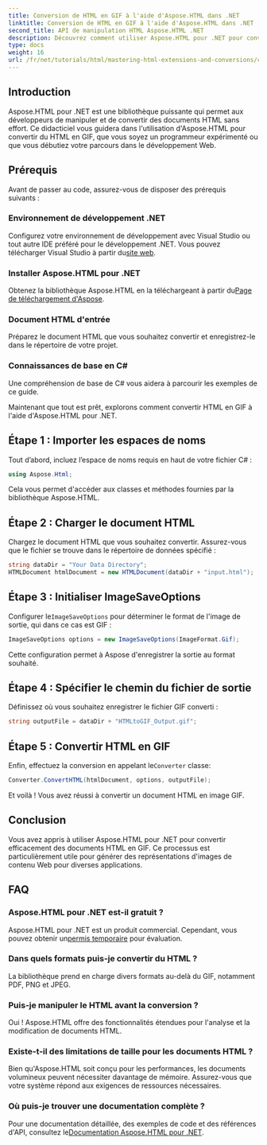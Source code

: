 ```yaml
---
title: Conversion de HTML en GIF à l'aide d'Aspose.HTML dans .NET
linktitle: Conversion de HTML en GIF à l'aide d'Aspose.HTML dans .NET
second_title: API de manipulation HTML Aspose.HTML .NET
description: Découvrez comment utiliser Aspose.HTML pour .NET pour convertir de manière transparente des documents HTML en images GIF. Ce guide complet vous guide étape par étape.
type: docs
weight: 16
url: /fr/net/tutorials/html/mastering-html-extensions-and-conversions/converting-html-to-gif/
---
```

## Introduction

Aspose.HTML pour .NET est une bibliothèque puissante qui permet aux développeurs de manipuler et de convertir des documents HTML sans effort. Ce didacticiel vous guidera dans l'utilisation d'Aspose.HTML pour convertir du HTML en GIF, que vous soyez un programmeur expérimenté ou que vous débutiez votre parcours dans le développement Web.

## Prérequis

Avant de passer au code, assurez-vous de disposer des prérequis suivants :

### Environnement de développement .NET 

 Configurez votre environnement de développement avec Visual Studio ou tout autre IDE préféré pour le développement .NET. Vous pouvez télécharger Visual Studio à partir du[site web](https://visualstudio.microsoft.com/downloads/).

### Installer Aspose.HTML pour .NET

 Obtenez la bibliothèque Aspose.HTML en la téléchargeant à partir du[Page de téléchargement d'Aspose](https://releases.aspose.com/html/net/).

### Document HTML d'entrée

Préparez le document HTML que vous souhaitez convertir et enregistrez-le dans le répertoire de votre projet.

### Connaissances de base en C#

Une compréhension de base de C# vous aidera à parcourir les exemples de ce guide.

Maintenant que tout est prêt, explorons comment convertir HTML en GIF à l'aide d'Aspose.HTML pour .NET.

## Étape 1 : Importer les espaces de noms

Tout d’abord, incluez l’espace de noms requis en haut de votre fichier C# :

```csharp
using Aspose.Html;
```

Cela vous permet d'accéder aux classes et méthodes fournies par la bibliothèque Aspose.HTML.

## Étape 2 : Charger le document HTML

Chargez le document HTML que vous souhaitez convertir. Assurez-vous que le fichier se trouve dans le répertoire de données spécifié :

```csharp
string dataDir = "Your Data Directory";
HTMLDocument htmlDocument = new HTMLDocument(dataDir + "input.html");
```

## Étape 3 : Initialiser ImageSaveOptions

 Configurer le`ImageSaveOptions` pour déterminer le format de l'image de sortie, qui dans ce cas est GIF :

```csharp
ImageSaveOptions options = new ImageSaveOptions(ImageFormat.Gif);
```

Cette configuration permet à Aspose d'enregistrer la sortie au format souhaité.

## Étape 4 : Spécifier le chemin du fichier de sortie

Définissez où vous souhaitez enregistrer le fichier GIF converti :

```csharp
string outputFile = dataDir + "HTMLtoGIF_Output.gif";
```

## Étape 5 : Convertir HTML en GIF

Enfin, effectuez la conversion en appelant le`Converter` classe:

```csharp
Converter.ConvertHTML(htmlDocument, options, outputFile);
```

Et voilà ! Vous avez réussi à convertir un document HTML en image GIF.

## Conclusion

Vous avez appris à utiliser Aspose.HTML pour .NET pour convertir efficacement des documents HTML en GIF. Ce processus est particulièrement utile pour générer des représentations d'images de contenu Web pour diverses applications.

## FAQ

### Aspose.HTML pour .NET est-il gratuit ?  
 Aspose.HTML pour .NET est un produit commercial. Cependant, vous pouvez obtenir un[permis temporaire](https://purchase.conholdate.com/temporary-license/) pour évaluation.

### Dans quels formats puis-je convertir du HTML ?  
La bibliothèque prend en charge divers formats au-delà du GIF, notamment PDF, PNG et JPEG.

### Puis-je manipuler le HTML avant la conversion ?  
Oui ! Aspose.HTML offre des fonctionnalités étendues pour l'analyse et la modification de documents HTML.

### Existe-t-il des limitations de taille pour les documents HTML ?  
Bien qu'Aspose.HTML soit conçu pour les performances, les documents volumineux peuvent nécessiter davantage de mémoire. Assurez-vous que votre système répond aux exigences de ressources nécessaires.

### Où puis-je trouver une documentation complète ?  
 Pour une documentation détaillée, des exemples de code et des références d'API, consultez le[Documentation Aspose.HTML pour .NET](https://reference.aspose.com/html/net/).